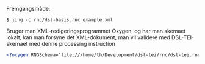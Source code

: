 Fremgangsmåde:

	$ jing -c rnc/dsl-basis.rnc example.xml


Bruger man XML-redigeringsprogrammet Oxygen, og har man skemaet
lokalt, kan man forsyne det XML-dokument, man vil validere med DSL-TEI-skemaet med denne
processing instruction

```xml
<?oxygen RNGSchema="file:///home/th/Development/dsl-tei/rnc/dsl-tei.rnc" type="compact"?>
```
